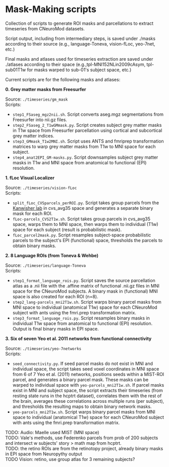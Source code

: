 Mask-Making scripts
===================

Collection of scripts to generate ROI masks and parcellations to extract timeseries from CNeuroMod datasets.

Script output, including from intermediary steps, is saved under ./masks according to their source (e.g., language-Toneva, vision-fLoc, yeo-7net, etc.)

Final masks and atlases used for timeseries extraction are saved under ./atlases according to their
space (e.g.,tpl-MNI152NLin2009cAsym, tpl-sub01T1w for masks warped to sub-01's subject space, etc.)

Current scripts are for the following masks and atlases:


**0. Grey matter masks from Freesurfer**

Source: ``./timeseries/gm_mask`` \
Scripts:

* ``step1_FSaseg_mgz2nii.sh``. Script converts aseg.mgz segmentations from Freesurfer
into nii.gz files.
* ``step2_FSaseg_2_T1wGMmask.py``. Script creates subject grey matter masks in
T1w space from Freesurfer parcellation using cortical and subcortical grey
matter indices.
* ``step3_GMmask_T1w2MNI.sh``. Script uses ANTS and fmriprep transformation
matrices to warp grey matter masks from T1w to MNI space for each subject.
* ``step4_anat2EPI_GM-masks.py``. Script downsamples subject grey matter masks
in T1w and MNI space from anatomical to functional (EPI) resolution.



**1. fLoc Visual Localizer**

Source: ``./timeseries/vision-fLoc`` \
Scripts:

* ``split_fLoc_CVSparcels_perROI.py``. Script takes group parcels from the [Kanwisher lab](https://web.mit.edu/bcs/nklab/GSS.shtml#download) in cvs_avg35 space and generates a separate binary mask for each ROI.
* ``fLoc-parcels_CVS2T1w.sh``. Script takes group parcels in cvs_avg35 space, warps them to MNI space, then warps them to individual (T1w) space for each subject (result is probabilistic mask).
* ``fLoc_parcel2mask.py``. Script resamples subject-space probabilistic parcels to the subject's EPI (functional) space, thresholds the parcels to obtain binary masks.


**2. 8 Language ROIs (from Toneva & Wehbe)**

Source: ``./timeseries/language-Toneva`` \
Scripts:

* ``step1_format_language_rois.py``. Script saves the source parcellation atlas as a .nii file with the .affine matrix of functional .nii.gz files in MNI space for the CNeuroMod subjects. A binary mask in (functional) MNI space is also created for each ROI (n=8).
* ``step2_lang-parcels_mni2T1w.sh``. Script warps binary parcel masks from MNI space to individual (anatomical T1w) space for each CNeuroMod subject with ants using the fmri.prep transformation matrix.
* ``step3_format_language_rois.py``. Script resamples binary masks in individual T1w space from anatomical to functional (EPI) resolution. Output is final binary masks in EPI space.


**3. Six of seven Yeo et al. 2011 networks from functional connectivity**

Source: ``./timeseries/yeo-7networks`` \
Scripts:

* ``seed_connectivity.py``. If seed parcel masks do not exist in MNI and individual space, the script takes seed voxel coordinates in MNI space from 6 of 7 Yeo et al. (2011) networks, positions seeds within a MIST-ROI parcel, and generates a binary parcel mask. These masks can be warped to individual space with ``yeo-parcels_mni2T1w.sh``. If parcel masks exist in MNI and subject space, the script extracts their timeseries (from resting state runs in the hcptrt dataset), correlates them with the rest of the brain, averages these correlations across multiple runs (per subject), and thresholds the resulting maps to obtain binary network masks.
* ``yeo-parcels_mni2T1w.sh``. Script warps binary parcel masks from MNI space to individual (anatomical T1w) space for each CNeuroMod subject with ants using the fmri.prep transformation matrix.


TODO: Audio: Maelle used MIST (MNI space) \
TODO: Vale's methods, use Federenko parcels from prob of 200 subjects and intersect w subjects' story > math map from hcptrt. \
TODO: the retino ROIs are from the retinotopy project, already binary masks in EPI space from Neuropythy output \
TODO Vision: retino, use group atlas for 3 remaining subjects?
